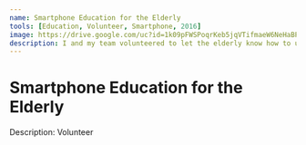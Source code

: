 ```yaml
---
name: Smartphone Education for the Elderly
tools: [Education, Volunteer, Smartphone, 2016]
image: https://drive.google.com/uc?id=1k09pFWSPoqrKeb5jqVTifmaeW6NeHaBP
description: I and my team volunteered to let the elderly know how to use smartphone. The volunteer was broadcasted in the local news.
---
```


# Smartphone Education for the Elderly

Description: Volunteer